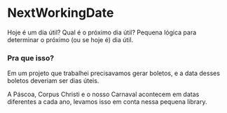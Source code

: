 NextWorkingDate
===============

Hoje é um dia útil? Qual é o próximo dia útil? Pequena lógica para determinar o próximo (ou se hoje é) dia útil.

### Pra que isso?

Em um projeto que trabalhei precisavamos gerar boletos, e a data desses boletos deveriam ser dias úteis.

A Páscoa, Corpus Christi e o nosso Carnaval acontecem em datas diferentes a cada ano, levamos isso em conta nessa pequena library. 


